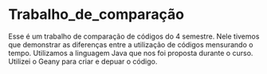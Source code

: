 # Trabalho_de_comparação
Esse é um trabalho de comparação de códigos do 4 semestre.
Nele tivemos que demonstrar as diferenças entre a utilização de códigos mensurando o tempo.
Utilizamos a linguagem Java que nos foi proposta durante o curso.
Utilizei o Geany para criar e depuar o código.
